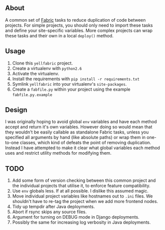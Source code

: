 ## About

A common set of [Fabric](http://fabfile.org) tasks to reduce duplication of code between projects. For simple projects, you should only need to import these tasks and define your site-specific variables. More complex projects can wrap these tasks and their own in a local `deploy()` method.

## Usage

1. Clone this `yellfabric` project.
1. Create a virtualenv with `python2.6`
1. Activate the virtualenv.
1. Install the requirements with `pip install -r requirements.txt`
1. Symlink `yellfabric` into your virtualenv's `site-packages`.
1. Create a `fabfile.py` within your project using the example `fabfile.py.example`

## Design

I was originally hoping to avoid global `env` variables and have each method accept and return it's own variables. However doing so would mean that they wouldn't be easily callable as standalone Fabric tasks, unless you specified all arguments by hand (like absolute paths) or wrap them in one-to-one classes, which kind of defeats the point of removing duplication. Instead I have attempted to make it clear what global variables each method uses and restrict utility methods for modifying them.

## TODO

1. Add some form of version checking between this common project and the individual projects that utilise it, to enforce feature compatibility.
1. Use `env` globals less. If at all possible. I dislike this assumed magic.
1. Move individual project variables like hostnames out to `.ini` files. We shouldn't have to re-tag the project when we add more frontend nodes.
1. Tidy up tempdir after Java deployments.
1. Abort if rsync skips any source files.
1. Argument for turning on DEBUG mode in Django deployments.
1. Possibly the same for increasing log verbosity in Java deployments.
